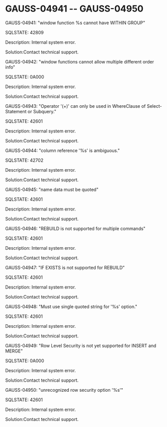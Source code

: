 # GAUSS-04941 -- GAUSS-04950<a name="EN-US_TOPIC_0302073578"></a>

GAUSS-04941: "window function %s cannot have WITHIN GROUP"

SQLSTATE: 42809

Description: Internal system error.

Solution:Contact technical support.

GAUSS-04942: "window functions cannot allow multiple different order info"

SQLSTATE: 0A000

Description: Internal system error.

Solution:Contact technical support.

GAUSS-04943: "Operator '\(+\)' can only be used in WhereClause of Select-Statement or Subquery."

SQLSTATE: 42601

Description: Internal system error.

Solution:Contact technical support.

GAUSS-04944: "column reference '%s' is ambiguous."

SQLSTATE: 42702

Description: Internal system error.

Solution:Contact technical support.

GAUSS-04945: "name data must be quoted"

SQLSTATE: 42601

Description: Internal system error.

Solution:Contact technical support.

GAUSS-04946: "REBUILD is not supported for multiple commands"

SQLSTATE: 42601

Description: Internal system error.

Solution:Contact technical support.

GAUSS-04947: "IF EXISTS is not supported for REBUILD"

SQLSTATE: 42601

Description: Internal system error.

Solution:Contact technical support.

GAUSS-04948: "Must use single quoted string for '%s' option."

SQLSTATE: 42601

Description: Internal system error.

Solution:Contact technical support.

GAUSS-04949: "Row Level Security is not yet supported for INSERT and MERGE"

SQLSTATE: 0A000

Description: Internal system error.

Solution:Contact technical support.

GAUSS-04950: "unrecognized row security option '%s'"

SQLSTATE: 42601

Description: Internal system error.

Solution:Contact technical support.

